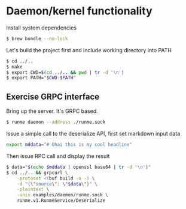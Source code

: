 # Daemon/kernel functionality

Install system dependencies

```sh
$ brew bundle --no-lock
```

Let's build the project first and include working directory into PATH

```sh
$ cd ../..
$ make
$ export CWD=$(cd ../.. && pwd | tr -d '\n')
$ export PATH="$CWD:$PATH"
```

## Exercise GRPC interface

Bring up the server. It's GRPC based.

```sh { background=true }
$ runme daemon --address ./runme.sock
```

Issue a simple call to the deserialize API, first set markdown input data

```sh
export mddata="# Ohai this is my cool headline"
```

Then issue RPC call and display the result

```sh { closeTerminalOnSuccess=false }
$ data="$(echo $mddata | openssl base64 | tr -d '\n')"
$ cd ../.. && grpcurl \
    -protoset <(buf build -o -) \
    -d "{\"source\": \"$data\"}" \
    -plaintext \
    -unix examples/daemon/runme.sock \
    runme.v1.RunmeService/Deserialize
```
